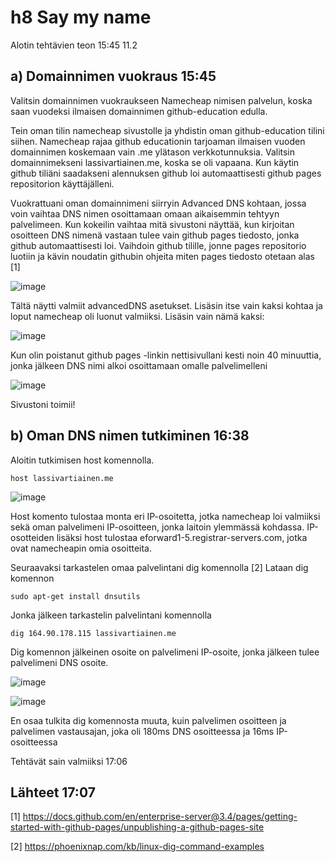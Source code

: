 # h8 Say my name

Alotin tehtävien teon 15:45 11.2

## a) Domainnimen vuokraus 15:45

Valitsin domainnimen vuokraukseen Namecheap nimisen palvelun, koska saan vuodeksi ilmaisen domainnimen github-education edulla.

Tein oman tilin namecheap sivustolle ja yhdistin oman github-education tilini siihen. Namecheap rajaa github educationin tarjoaman ilmaisen vuoden domainnimen koskemaan vain
.me ylätason verkkotunnuksia. Valitsin domainnimekseni lassivartiainen.me, koska se oli vapaana. Kun käytin github tiliäni saadakseni alennuksen github loi automaattisesti github pages repositorion käyttäjälleni.

Vuokrattuani oman domainnimeni siirryin Advanced DNS kohtaan, jossa voin vaihtaa DNS nimen osoittamaan omaan aikaisemmin tehtyyn palvelimeen. Kun kokeilin vaihtaa mitä 
sivustoni näyttää, kun kirjoitan osoitteen DNS nimenä vastaan tulee vain github pages tiedosto, jonka github automaattisesti loi. Vaihdoin github tilille, jonne pages repositorio luotiin ja kävin noudatin githubin ohjeita miten pages tiedosto otetaan alas [1]

![image](https://user-images.githubusercontent.com/112076377/218263329-f405e106-5bbe-4271-b66a-e25ec06783a4.png)


Tältä näytti valmiit advancedDNS asetukset. Lisäsin itse vain kaksi kohtaa ja loput namecheap oli luonut valmiiksi. Lisäsin vain nämä kaksi: 

![image](https://user-images.githubusercontent.com/112076377/218263364-4b5656f0-2291-4c9a-a31b-a66ae942b622.png)

 Kun olin poistanut github pages -linkin nettisivullani kesti noin 40 minuuttia, jonka jälkeen DNS nimi alkoi osoittamaan omalle palvelimelleni

![image](https://user-images.githubusercontent.com/112076377/218263473-20a59f64-87d1-465d-8104-cd36aec22ea4.png)

Sivustoni toimii!

## b) Oman DNS nimen tutkiminen 16:38

Aloitin tutkimisen host komennolla.

    host lassivartiainen.me

![image](https://user-images.githubusercontent.com/112076377/218264171-8299a52c-401c-4379-9969-160beff74d32.png)

Host komento tulostaa monta eri IP-osoitetta, jotka namecheap loi valmiiksi sekä oman palvelimeni IP-osoitteen, jonka laitoin ylemmässä kohdassa. IP-osotteiden lisäksi host tulostaa eforward1-5.registrar-servers.com, jotka ovat namecheapin omia osoitteita.

Seuraavaksi tarkastelen omaa palvelintani dig komennolla [2]
Lataan dig komennon 

    sudo apt-get install dnsutils
    
Jonka jälkeen tarkastelin palvelintani komennolla

    dig 164.90.178.115 lassivartiainen.me
    
Dig komennon jälkeinen osoite on palvelimeni IP-osoite, jonka jälkeen tulee palvelimeni DNS osoite.

![image](https://user-images.githubusercontent.com/112076377/218265723-22c23811-5e39-4e43-a938-cb0822d40c83.png)

![image](https://user-images.githubusercontent.com/112076377/218265709-197027fa-fe0a-4767-8064-a2222ce08ccb.png)

En osaa tulkita dig komennosta muuta, kuin palvelimen osoitteen ja palvelimen vastausajan, joka oli 180ms DNS osoitteessa ja 16ms IP-osoitteessa

Tehtävät sain valmiiksi 17:06

## Lähteet 17:07

[1] https://docs.github.com/en/enterprise-server@3.4/pages/getting-started-with-github-pages/unpublishing-a-github-pages-site

[2] https://phoenixnap.com/kb/linux-dig-command-examples
